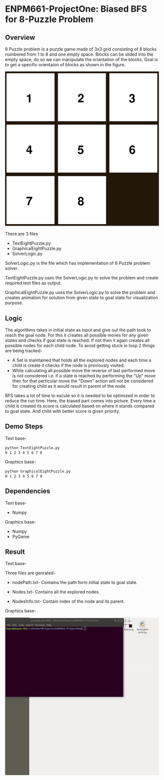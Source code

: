 # ENPM661-ProjectOne: Biased BFS for 8-Puzzle Problem

## Overview

8 Puzzle problem is a puzzle game made of 3x3 grid consisting of 8 blocks numbered from 1 to 8 and one empty space.
Blocks can be slided into the empty space, do so we can manipulate the oriantation of the blocks. Goal is to get a specific
orientaion of blocks as shown in the figure.

![](Solved.png)

There are 3 files
- TextEightPuzzle.py
- GraphicalEightPuzzle.py
- SolverLogic.py
 
SolverLogic.py is the file which has implementation of 8 Puzzle problem solver.

TextEightPuzzle.py uses the SolverLogic.py to solve the problem and create required text files as output.

GraphicalEightPuzzle.py uses the SolverLogic.py to solve the problem and creates animation for solution 
from given state to goal state for visualization purpose.

## Logic

The algorithms takes in initial state as input and give out the path took to reach the goal node.
For this it creates all possible moves for any given states and checks if goal state is reached. If not then it again 
creates all possible nodes for each child node. To avoid getting stuck in loop 2 things are being tracked-
- A Set is maintained that holds all the explored nodes and each time a child is create it checks if the node is previously visited.
- While calculating all possible move the reverse of last performed move is not considered i.e. if a state is reached by performing the "Up" move
then for that perticular move the "Down" action will not be considered for creating child as it would result in parent of the node.

BFS takes a lot of time to excute so it is needed to be optimized in order to reduce the run time. Here, the biased part comes into picture. Every time 
a child is created its score is calculated based on where it stands compared to goal state. And child with better score is given priority.

## Demo Steps

Text base-

```
python TextEightPuzzle.py
0 1 2 3 4 5 6 7 8
```

Graphics base-

```
python GraphicalEightPuzzle.py
0 1 2 3 4 5 6 7 8
```

## Dependencies

Text base-

-  Numpy

Graphics base-

- Numpy
- PyGame

## Result

Text base-

Three files are genrated-

- nodePath.txt- Contains the path form initial state to goal state.

- Nodes.txt- Contains all the explored nodes.

- NodesInfo.txt- Contain index of the node and its parent.

Graphics base-

![](result.gif)